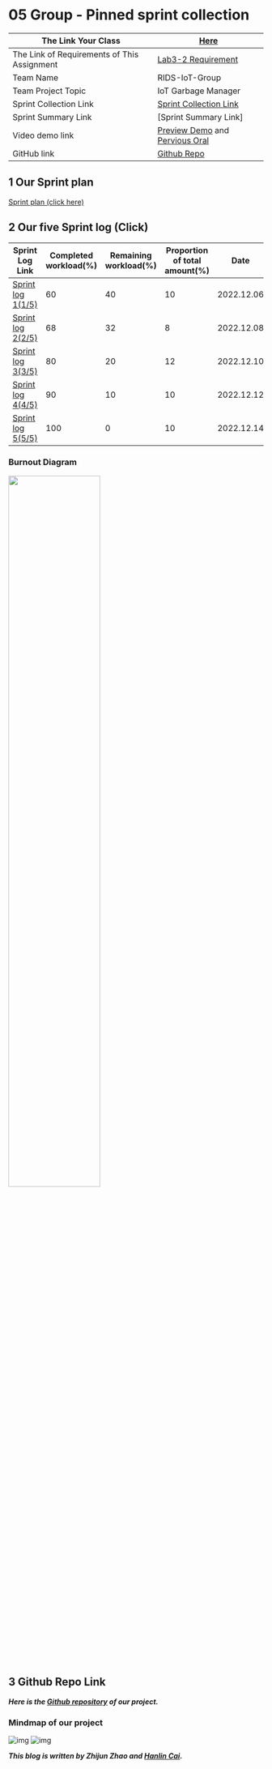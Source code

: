 # 05 Group - Pinned sprint collection

| **The Link Your Class**                     | [Here](https://bbs.csdn.net/forums/MUEE308FZU202201)         |
| ------------------------------------------- | ------------------------------------------------------------ |
| The Link of Requirements of This Assignment | [Lab3-2 Requirement](https://bbs.csdn.net/topics/610142480)  |
| Team Name                                   | RIDS-IoT-Group                                               |
| Team Project Topic                          | IoT Garbage Manager                                          |
| Sprint Collection Link                      | [Sprint Collection Link](https://bbs.csdn.net/topics/610849964) |
| Sprint Summary Link                         | [Sprint Summary Link]                                        |
| Video demo link                             | [Preview Demo](https://www.bilibili.com/video/BV1314y1J7Ea) and [Pervious Oral](https://www.bilibili.com/video/BV1jv4y1S7VQ/?share_source=copy_web&vd_source=c8936a3bacfd65375f9e88b3bb9a12ba) |
| GitHub link                                 | [Github Repo](https://github.com/613HandsomeBoys/EE308FZ-IoT-Garbage-Manager) |

## 1 Our Sprint plan

[Sprint plan (click here)](https://bbs.csdn.net/topics/610158237)

## 2 Our five Sprint log (Click)

| Sprint Log Link                                            | Completed workload(%) | Remaining workload(%) | Proportion of total amount(%) | Date       |
| ---------------------------------------------------------- | --------------------- | --------------------- | ----------------------------- | ---------- |
| [Sprint log 1(1/5)](https://bbs.csdn.net/topics/610402880) | 60                    | 40                    | 10                            | 2022.12.06 |
| [Sprint log 2(2/5)](https://bbs.csdn.net/topics/610439617) | 68                    | 32                    | 8                             | 2022.12.08 |
| [Sprint log 3(3/5)](https://bbs.csdn.net/topics/610500363) | 80                    | 20                    | 12                            | 2022.12.10 |
| [Sprint log 4(4/5)](https://bbs.csdn.net/topics/610545006) | 90                    | 10                    | 10                            | 2022.12.12 |
| [Sprint log 5(5/5)](https://bbs.csdn.net/topics/610582564) | 100                   | 0                     | 10                            | 2022.12.14 |

### Burnout Diagram
<left>
  <img src = "https://img-community.csdnimg.cn/images/b197244e8a86474d9f93ea708498f8c5.png " width = 60%>
</left>


## 3 Github Repo Link

***Here is the [Github repository](https://github.com/613HandsomeBoys/EE308FZ-IoT-Garbage-Manager) of our project.***

### Mindmap of our project

![img](https://img-community.csdnimg.cn/images/b8640f71c8bd4efbbff6895765bf9af9.png "#left")
![img](https://img-community.csdnimg.cn/images/ed97364a684945cd81feab9946e497b6.png "#left")

***This blog is written by Zhijun Zhao and [Hanlin Cai](https://caihanlin.com).***
